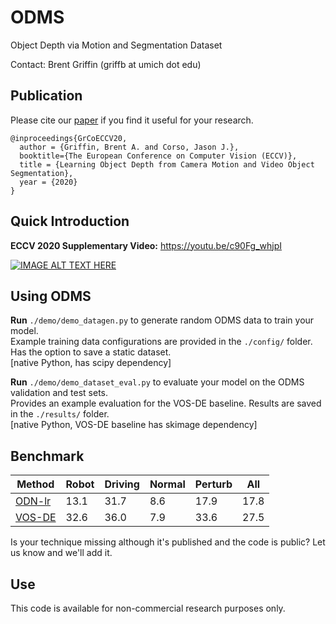 # ODMS
Object Depth via Motion and Segmentation Dataset

Contact: Brent Griffin (griffb at umich dot edu)

## Publication
Please cite our [paper](https://arxiv.org/abs/2007.05676 "ECCV Paper") if you find it useful for your research.
```
@inproceedings{GrCoECCV20,
  author = {Griffin, Brent A. and Corso, Jason J.},
  booktitle={The European Conference on Computer Vision (ECCV)},
  title = {Learning Object Depth from Camera Motion and Video Object Segmentation},
  year = {2020}
}
```

## Quick Introduction

__ECCV 2020 Supplementary Video:__ https://youtu.be/c90Fg_whjpI

[![IMAGE ALT TEXT HERE](https://img.youtube.com/vi/c90Fg_whjpI/0.jpg)](https://youtu.be/c90Fg_whjpI)

## Using ODMS

__Run__ ``./demo/demo_datagen.py`` to generate random ODMS data to train your model. <br />
Example training data configurations are provided in the ``./config/`` folder. Has the option to save a static dataset. <br />
[native Python, has scipy dependency]

__Run__ ``./demo/demo_dataset_eval.py`` to evaluate your model on the ODMS validation and test sets. <br />
Provides an example evaluation for the VOS-DE baseline. Results are saved in the ``./results/`` folder. <br />
[native Python, VOS-DE baseline has skimage dependency]

## Benchmark

| Method | Robot | Driving | Normal | Perturb | All |
| --------------- | --------------- | --------------- | --------------- | --------------- | --------------- |
| [ODN-lr](https://arxiv.org/abs/2007.05676 "ECCV Paper") | 13.1 | 31.7 | 8.6 | 17.9 | 17.8 |
| [VOS-DE](https://arxiv.org/abs/1903.08336) | 32.6 | 36.0 | 7.9 | 33.6 | 27.5 |

Is your technique missing although it's published and the code is public? Let us know and we'll add it.

## Use

This code is available for non-commercial research purposes only.